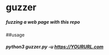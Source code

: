 # guzzer
##### fuzzing a web page with this repo


##usage
##### python3 guzzer.py -u https://YOURURL.com
